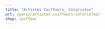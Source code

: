 ```yaml
---
title: "Artistes Coiffeurs, Coloristes"
url: /paris/artistes-coiffeurs-coloristes/
shop: coiffeur
---
```

